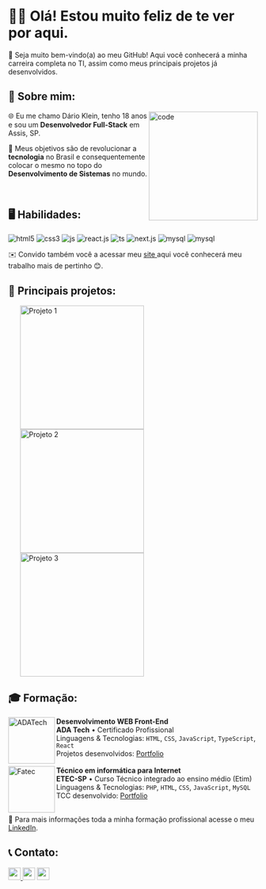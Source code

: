 <h1>👋🏻 Olá! Estou muito feliz de te ver por aqui.</h1>
<p>🤗 Seja muito bem-vindo(a) ao meu GitHub! Aqui você conhecerá a minha carreira completa no TI, assim como meus principais projetos já desenvolvidos. </p>

<h2>👾 Sobre mim: </h2>
<img src="https://i.postimg.cc/L8WH5Cm3/971.jpg" min-width="400px" max-width="400px" width="220px" align="right" alt="code">
<p align="left">🌐 Eu me chamo Dário Klein, tenho 18 anos e sou um <b>Desenvolvedor Full-Stack</b> em Assis, SP.</p>
<p align="left">🌠 Meus objetivos são de revolucionar a <b>tecnologia</b> no Brasil e consequentemente colocar o mesmo no topo do <b> Desenvolvimento de Sistemas</b> no mundo.</p>

<br>

<h2>🖥️ Habilidades: </h2>
<p>
<img align="center" alt="html5" src="https://img.shields.io/badge/HTML5-E34F26?style=for-the-badge&logo=html5&logoColor=white" />
<img align="center" alt="css3" src="https://img.shields.io/badge/CSS3-1572B6?style=for-the-badge&logo=css3&logoColor=white" />
<img align="center" alt="js" src="https://img.shields.io/badge/JavaScript-F7DF1E?style=for-the-badge&logo=javascript&logoColor=black" /> 
<img align="center" alt="react.js" src="https://img.shields.io/badge/React-20232A?style=for-the-badge&logo=react&logoColor=61DAFB" />
<img align="center" alt="ts" src="https://img.shields.io/static/v1?style=for-the-badge&message=TypeScript&color=3178C6&logo=TypeScript&logoColor=FFFFFF&label=" /> 
<img align="center" alt="next.js" src="https://img.shields.io/badge/PHP-black?style=for-the-badge&logo=php&logoColor=white" />
<img align="center" alt="mysql" src="https://img.shields.io/badge/mysql-%2354f.svg?style=for-the-badge&logo=mysql&logoColor=white"/>
<img align="center" alt="mysql" src="https://img.shields.io/badge/Node_JS-000?style=for-the-badge&logo=nodedotjs&logoColor=green"/>
</p>

<p>✉️ Convido também você a acessar meu <a href="https://portfolio-roan-one-74.vercel.app/#home">site </a> aqui você conhecerá meu trabalho mais de pertinho 😊.</p>

<h2>🚀 Principais projetos: </h2>
<ul>
    <a href="https://github.com/DarioKlein/TCC" target="_blank">
        <img src="https://i.postimg.cc/qvtnhKX2/Captura-de-tela-2024-01-10-152108.png" min-width="250px" max-width="250px" width="250px" align="left" alt="Projeto 1">
    </a>
    <a href="https://github.com/DarioKlein/Projeto-Kanban" target="_blank">
        <img src="https://github.com/DarioKlein/Projeto-Kanban/raw/main/.github/telaPrincipal.png" min-width="250px" max-width="250px" width="250px" align="left" alt="Projeto 2">
    </a>
    <a href="https://portfolio-roan-one-74.vercel.app/#home" target="_blank">
        <img src="https://i.postimg.cc/wMms6vjY/img-Projeto.png" min-width="250px" max-width="250px" width="250px" align="" alt="Projeto 3">
    </a>
</ul>

<h2>🎓 Formação: </h2>
<a href="https://ada.tech/"><img align="left" height="94px" width="94px" alt="ADATech" src="https://ada-site-frontend.s3.sa-east-1.amazonaws.com/favicon.png"/></a>
<b>Desenvolvimento WEB Front-End</b><br>
<b>ADA Tech</b> • Certificado Profissional<br>
Linguagens & Tecnologias: <code>HTML</code>, <code>CSS</code>, <code>JavaScript</code>, <code>TypeScript</code>, <code>React</code><br>
Projetos desenvolvidos: <a href="https://portfolio-roan-one-74.vercel.app/#home">Portfolio</a><br><br>

<img align="left" height="94px" width="94px" alt="Fatec" src="https://th.bing.com/th/id/R.85d3a7a9d7ff00c632dac8f61d328aa0?rik=OwtGF04280yoEw&riu=http%3a%2f%2fwww.big1news.com.br%2fwp-content%2fuploads%2f2013%2f10%2ffatec-logo.jpg&ehk=8h2n2aS%2bSdawg9WDiAqe6e9GnYRSzGI6F0O5VjiFHrs%3d&risl=&pid=ImgRaw&r=0&sres=1&sresct=1"/>
<b>Técnico em informática para Internet</b><br>
<b>ETEC-SP</b> • Curso Técnico integrado ao ensino médio (Etim)<br>
Linguagens & Tecnologias: <code>PHP</code>, <code>HTML</code>, <code>CSS</code>, <code>JavaScript</code>, <code>MySQL</code><br>
TCC desenvolvido: <a href="https://github.com/DarioKlein/TCC">Portfolio</a>  <br><br>
<p>📱 Para mais informações toda a minha formação profissional acesse o meu <a href="https://www.linkedin.com/in/d%C3%A1rio-klein-7a49ab281/">LinkedIn</a>.</p>

<h2>📞 Contato: </h2>
<p>
<a href="https://www.linkedin.com/in/d%C3%A1rio-klein-7a49ab281/"><img src="https://img.shields.io/badge/linkedin-%230077B5.svg?&style=for-the-badge&logo=linkedin&logoColor=white" target="_blank" height=25> </a>
<a href="https://api.whatsapp.com/send?phone=5518997325633" target="_blank"><img src="https://img.shields.io/badge/WhatsApp-25D366?style=for-the-badge&logo=whatsapp&logoColor=white" target="_blank" height=25></a>
<a href="https://www.instagram.com/darioklein_ab/"><img src="https://img.shields.io/badge/instagram-%23E4405F.svg?&style=for-the-badge&logo=instagram&logoColor=white" target="_blank" height=25></a> 
</p>
